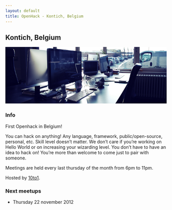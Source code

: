 ```yaml
---
layout: default
title: OpenHack - Kontich, Belgium
---
```


## Kontich, Belgium

![Photo of your meetup or city!](/kontich/10to1.png)

### Info

First Openhack in Belgium!

You can hack on anything! Any language, framework, public/open-source, personal, etc.
Skill level doesn’t matter. We don’t care if you’re working on Hello World or on increasing your wizarding level.
You don’t have to have an idea to hack on! You’re more than welcome to come just to pair with someone.

Meetings are held every last thursday of the month from 6pm to 11pm.

Hosted by [10to1](http://10to1.be).

### Next meetups

- Thursday 22 november 2012
